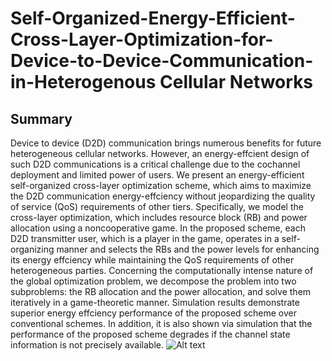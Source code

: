 # Self-Organized-Energy-Efficient-Cross-Layer-Optimization-for-Device-to-Device-Communication-in-Heterogenous Cellular Networks
## Summary
Device to device (D2D) communication brings numerous benefits for future heterogeneous cellular networks. However, an energy-effcient design of such D2D communications is a critical challenge due to the cochannel deployment and limited power of users. We present an energy-efficient self-organized cross-layer optimization scheme, which aims to maximize the D2D communication energy-effciency without jeopardizing the quality of service (QoS) requirements of other tiers. Specifically, we model the cross-layer optimization, which includes resource block (RB) and power allocation using a noncooperative game. In the proposed scheme, each D2D transmitter user, which is a player in the game, operates in a self-organizing manner and selects the RBs and the power levels for enhancing its energy effciency while maintaining the QoS requirements of other heterogeneous parties. Concerning the computationally intense nature of the global optimization problem, we decompose the problem into two subproblems: the RB allocation and the power allocation, and solve them iteratively in a game-theoretic manner. Simulation results demonstrate superior energy effciency performance of the proposed scheme over conventional schemes. In addition, it is also shown via simulation that the performance of the proposed scheme degrades if the channel state information is not precisely available.
![Alt text](https://user-images.githubusercontent.com/24733570/31720329-91345694-b416-11e7-9fc6-52be5935f525.jpg)

